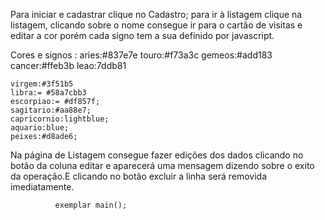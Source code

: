 Para iniciar e cadastrar clique no Cadastro;
para ir à listagem clique na listagem, clicando sobre o nome consegue ir para o cartão de visitas e editar a cor porém cada signo tem a sua definido por javascript.

Cores e signos :
  aries:#837e7e 
    touro:#f73a3c 
    gemeos:#add183
    cancer:#ffeb3b
    leao:7ddb81
                
    virgem:#3f51b5
    libra:= #58a7cbb3
    escorpiao:= #df857f;  
    sagitario:#aa88e7; 
    capricornio:lightblue;  
    aquario:blue;
    peixes:#d8ade6;

Na página de Listagem consegue fazer edições dos dados clicando no botão da coluna editar e aparecerá uma mensagem dizendo sobre o exito da operação.E clicando no botão excluir a linha será removida imediatamente.         
              
              exemplar main();
            